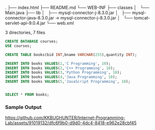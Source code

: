 .
├── index.html
├── README.md
└── WEB-INF
├── classes
│   └── Main.java
├── lib
│   ├── mysql-connector-j-8.3.0.jar
│   ├── mysql-connector-java-8.3.0.jar -> mysql-connector-j-8.3.0.jar
│   └── tomcat-servlet-api-9.0.4.jar
└── web.xml

3 directories, 7 files

```sql
CREATE DATABASE courses;
USE courses;

CREATE TABLE books(bid INT,bname VARCHAR(255),quantity INT);

INSERT INTO books VALUES(1,'C Programming', 10);
INSERT INTO books VALUES(2,'C++ Programming', 10);
INSERT INTO books VALUES(3,'Python Programming', 10);
INSERT INTO books VALUES(4,'Java Programming', 10);
INSERT INTO books VALUES(5,'JavaScript Programming', 10);


SELECT * FROM books;
```

### Sample Output
https://github.com/KKBUGHUNTER/Internet-Programming-Lab/assets/91019132/dfc6f9b0-d9d0-4dc4-8418-e962e28cbf45

